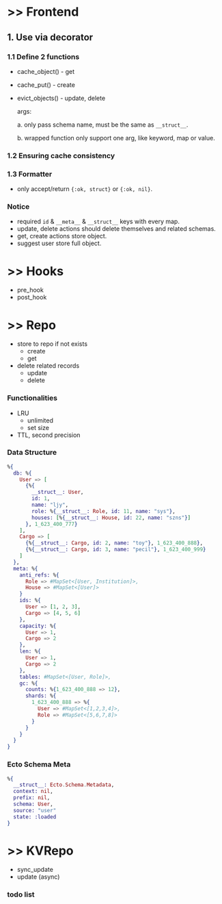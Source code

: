 # >> Frontend
## 1. Use via decorator
### 1.1 Define 2 functions
- cache_object() - get
- cache_put() - create
- evict_objects() - update, delete

  args: 

  a. only pass schema name, must be the same as `__struct__`.

  b. wrapped function only support one arg, like keyword, map or value.

### 1.2 Ensuring cache consistency
### 1.3 Formatter
- only accept/return `{:ok, struct}` or `{:ok, nil}`.
### Notice
- required `id` & `__meta__`  & `__struct__` keys with every map.
- update, delete actions should delete themselves and related schemas.
- get, create actions store object.  
- suggest user store full object.

# >> Hooks
- pre_hook
- post_hook

# >> Repo
- store to repo if not exists
  - create
  - get
- delete related records
  - update
  - delete
### Functionalities

- LRU
  - unlimited
  - set size
- TTL, second precision

### Data Structure
```elixir
%{
  db: %{
    User => [
      {%{
        __struct__: User,
        id: 1,
        name: "ljy",
        role: %{__struct__: Role, id: 11, name: "sys"},
        houses: [%{__struct__: House, id: 22, name: "szns"}]
      }, 1_623_400_777}
    ],
    Cargo => [
      {%{__struct__: Cargo, id: 2, name: "toy"}, 1_623_400_888},
      {%{__struct__: Cargo, id: 3, name: "pecil"}, 1_623_400_999}
    ]
  },
  meta: %{
    anti_refs: %{
      Role => #MapSet<[User, Institution]>,
      House => #MapSet<[User]>
    }
    ids: %{
      User => [1, 2, 3],
      Cargo => [4, 5, 6]
    },
    capacity: %{
      User => 1,
      Cargo => 2
    },
    len: %{
      User => 1,
      Cargo => 2
    },
    tables: #MapSet<[User, Role]>,
    gc: %{
      counts: %{1_623_400_888 => 12}, 
      shards: %{
        1_623_400_888 => %{
          User => #MapSet<[1,2,3,4]>,
          Role => #MapSet<[5,6,7,8]>
        }
      }
    }
  }
}
```
### Ecto Schema Meta
```elixir
%{
  __struct__: Ecto.Schema.Metadata,
  context: nil,
  prefix: nil,
  schema: User,
  source: "user"
  state: :loaded
}
```
# >> KVRepo
- sync_update
- update (async)

### todo list
